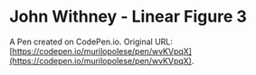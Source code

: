 # John Withney - Linear Figure 3

A Pen created on CodePen.io. Original URL: [https://codepen.io/murilopolese/pen/wvKVpqX](https://codepen.io/murilopolese/pen/wvKVpqX).


